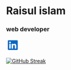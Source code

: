 # Raisul islam
### web developer

<a href="https://www.linkedin.com/in/raisul-islam-0a22b328b/">
  <img title="LinkedIn" alt="LinkedIn Icon" src="assets/linkedin.svg" width="36px" height="35px">
</a>


<br>


[![GitHub Streak](https://streak-stats.demolab.com?user=shuvokhan3&theme=javascript)](https://github.com/shuvokhan3)

